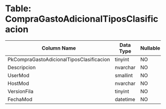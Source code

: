 # Table: CompraGastoAdicionalTiposClasificacion

| Column Name | Data Type | Nullable |
|-------------|-----------|----------|
| PkCompraGastoAdicionalTiposClasificacion | tinyint | NO |
| Descripcion | nvarchar | NO |
| UserMod | smallint | NO |
| HostMod | nvarchar | NO |
| VersionFila | tinyint | NO |
| FechaMod | datetime | NO |
